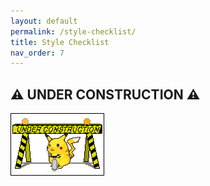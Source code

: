 ```yaml
---
layout: default
permalink: /style-checklist/
title: Style Checklist
nav_order: 7
---
```

## :warning: UNDER CONSTRUCTION :warning:

![construction pikachu](assets/images/construction.gif)

